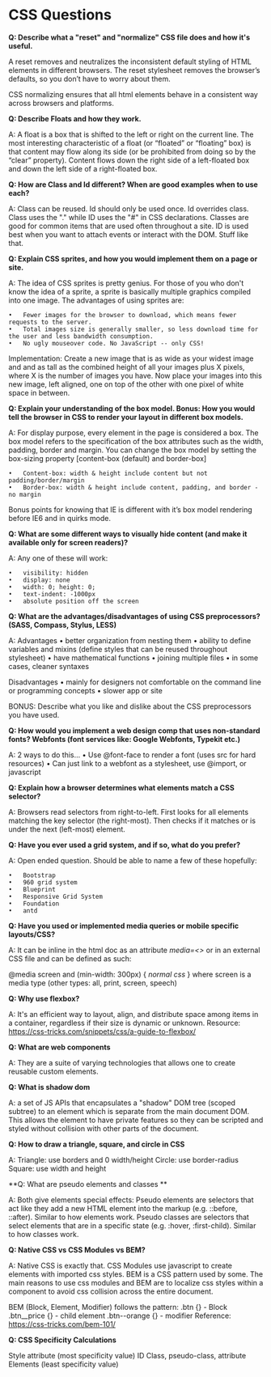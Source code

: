# CSS Questions 

**Q: Describe what a "reset" and "normalize" CSS file does and how it's useful.**

A reset removes and neutralizes the inconsistent default styling of HTML elements in different 
browsers. The reset stylesheet removes the browser’s defaults, so you don’t have to worry about them. 

CSS normalizing ensures that all html elements behave in a consistent way across browsers and platforms.

**Q: Describe Floats and how they work.**

A: A float is a box that is shifted to the left or right on the current line. The most interesting characteristic of a float (or “floated” or “floating” box) is that content may flow along its side (or be prohibited from doing so by the “clear” property). Content flows down the right side of a left-floated box and down the left side of a right-floated box. 


**Q: How are Class and Id different? When are good examples when to use each?**

A: Class can be reused. Id should only be used once. Id overrides class. Class uses the "." while ID uses the "#" in CSS declarations. Classes are good for common items that are used often throughout a site. ID is used best when you want to attach events or interact with the DOM. Stuff like that. 


**Q: Explain CSS sprites, and how you would implement them on a page or site.**

A: The idea of CSS sprites is pretty genius. For those of you who don't know the idea of a sprite, a sprite is basically multiple graphics compiled into one image. The advantages of using sprites are: 

	•	Fewer images for the browser to download, which means fewer requests to the server. 
	•	Total images size is generally smaller, so less download time for the user and less bandwidth consumption. 
	•	No ugly mouseover code. No JavaScript -- only CSS! 

Implementation: Create a new image that is as wide as your widest image and and as tall as the combined height of all your images plus X pixels, where X is the number of images you have. Now place your images into this new image, left aligned, one on top of the other with one pixel of white space in between. 

**Q: Explain your understanding of the box model. Bonus: How you would tell the browser in CSS to render your layout in different box models.**

A: For display purpose, every element in the page is considered a box. The box model refers to the specification of the box attributes such as the width, padding, border and margin. You can change the box model by setting the box-sizing property [content-box (default) and border-box] 

	•	Content-box: width & height include content but not padding/border/margin 
	•	Border-box: width & height include content, padding, and border - no margin 

Bonus points for knowing that IE is different with it’s box model rendering before IE6 and in quirks mode. 


**Q: What are some different ways to visually hide content (and make it available only for screen readers)?**

A: Any one of these will work:

	•	visibility: hidden
	•	display: none
	•	width: 0; height: 0;
	•	text-indent: -1000px
	•	absolute position off the screen

**Q: What are the advantages/disadvantages of using CSS preprocessors? (SASS, Compass, Stylus, LESS)**

A: 
Advantages 
	•	better organization from nesting them
	•	ability to define variables and mixins (define styles that can be reused throughout stylesheet)
	•	have mathematical functions
	•	joining multiple files
	•	in some cases, cleaner syntaxes

Disadvantages 
	•	mainly for designers not comfortable on the command line or programming concepts
	•	slower app or site

BONUS: Describe what you like and dislike about the CSS preprocessors you have used. 

**Q: How would you implement a web design comp that uses non-standard fonts? Webfonts (font services like: Google Webfonts, Typekit etc.)**

A: 2 ways to do this... 
	•	Use @font-face to render a font (uses src for hard resources)
	•	Can just link to a webfont as a stylesheet, use @import, or javascript

**Q: Explain how a browser determines what elements match a CSS selector?**

A: Browsers read selectors from right-to-left. First looks for all elements matching the key selector (the right-most). Then checks if it matches or is under the next (left-most) element. 

**Q: Have you ever used a grid system, and if so, what do you prefer?**

A: Open ended question. Should be able to name a few of these hopefully: 

	•	Bootstrap 
	•	960 grid system 
	•	Blueprint 
	•	Responsive Grid System 
	•	Foundation 
	•	antd 

**Q: Have you used or implemented media queries or mobile specific layouts/CSS?**

A: 
It can be inline in the html doc as an attribute *media=<>* or in an external CSS file and can be defined as such:

  @media screen and (min-width: 300px) {
    *normal css*
  }
where screen is a media type (other types: all, print, screen, speech)

**Q: Why use flexbox?**

A: It's an efficient way to layout, align, and distribute space among items in a container, regardless if their size is dynamic or unknown.
Resource: https://css-tricks.com/snippets/css/a-guide-to-flexbox/

**Q: What are web components**

A: They are a suite of varying technologies that allows one to create reusable custom elements.

**Q: What is shadow dom**

A: a set of JS APIs that encapsulates a "shadow" DOM tree (scoped subtree) to an element which is separate from the main document DOM. This allows
the element to have private features so they can be scripted and styled without collision with other parts of the document.

**Q: How to draw a triangle, square, and circle in CSS**

A:
Triangle: use borders and 0 width/height
Circle: use border-radius
Square: use width and height

**Q: What are pseudo elements and classes **

A:
Both give elements special effects:
Pseudo elements are selectors that act like they add a new HTML element into the markup (e.g. ::before, ::after). Similar to how elements work.
Pseudo classes are selectors that select elements that are in a specific state (e.g. :hover, :first-child). Similar to how classes work.

**Q: Native CSS vs CSS Modules vs BEM?**

A: Native CSS is exactly that. CSS Modules use javascript to create elements with imported css styles. BEM is a CSS pattern used by some.
The main reasons to use css modules and BEM are to localize css styles within a component to avoid css collision across the entire document.

BEM (Block, Element, Modifier) follows the pattern:
  .btn {}  - Block
  .btn__price {}  - child element
  .btn--orange {}  - modifier
Reference: https://css-tricks.com/bem-101/

**Q: CSS Specificity Calculations**

Style attribute                   (most specificity value)
ID
Class, pseudo-class, attribute
Elements                          (least specificity value)
